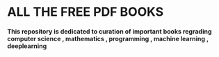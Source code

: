 # ALL THE FREE PDF BOOKS

#### **This repository is dedicated to curation of important books regrading computer science , mathematics , programming , machine learning , deeplearning**
